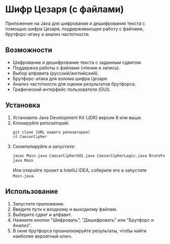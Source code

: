 # Шифр Цезаря (с файлами)

Приложение на Java для шифрования и дешифрования текста с помощью шифра Цезаря, поддерживающее работу с файлами, брутфорс-атаку и анализ частотности.

## Возможности

*   Шифрование и дешифрование текста с заданным сдвигом.
*   Поддержка работы с файлами (чтение и запись).
*   Выбор алфавита (русский/английский).
*   Брутфорс-атака для взлома шифра Цезаря.
*   Анализ частотности для оценки результатов брутфорса.
*   Графический интерфейс пользователя (GUI).

## Установка

1.  Установите Java Development Kit (JDK) версии 8 или выше.
2.  Клонируйте репозиторий:
    ```bash
    git clone [URL вашего репозитория]
    cd CaesarCipher
    ```
3.  Скомпилируйте и запустите:
    ```bash
    javac Main.java CaesarCipherGUI.java CaesarCipherLogic.java BruteForcer.java
    java Main
    ```
    Или откройте проект в IntelliJ IDEA, соберите его и запустите `Main.java`.

## Использование

1.  Запустите приложение.
2.  Введите пути к входному и выходному файлам.
3.  Выберите сдвиг и алфавит.
4.  Нажмите кнопки "Шифровать", "Дешифровать" или "Брутфорс и Анализ".
5.  В окне брутфорса проанализируйте результаты, чтобы найти наиболее вероятный ключ.
